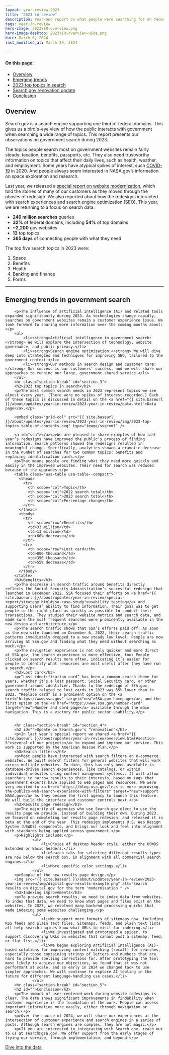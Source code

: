 ```yaml
---
layout: year-review-2023
title: "2023 in review"
description: Year-end report on what people were searching for on federal government websites during 2023.
tags: year-in-review
hero-image: 2023YIR-overview.png
hero-image-desktop: 2023YIR-overview-wide.png
date: March 6, 2024
last_modified_at: March 29, 2024

---
```


<div class="desktop:grid-col-4 desktop:display-block tablet:display-none">
    <aside class="usa-in-page-nav-year-review-2023">
        <nav aria-label="In-page navigation">
                <h4 class="usa-sidenav-label">On this page:</h4>
            <ul class="usa-in-page-nav-year-review-2023-list">
                <li class="usa-in-page-nav-year-review-2023__item"><a href="#section_1" class="usa-in-page-nav-year-review-2023__link usa-current">Overview</a></li>
                <li class="usa-in-page-nav-year-review-2023__item"><a href="#section_2" class="usa-in-page-nav-year-review-2023__link">Emerging trends</a></li>
                <li class="usa-in-page-nav-year-review-2023__item"><a href="#section_3" class="usa-in-page-nav-year-review-2023__link">2023 top topics in search</a></li>
                <li class="usa-in-page-nav-year-review-2023__item"><a href="#section_4" class="usa-in-page-nav-year-review-2023__link">Search.gov renovation update</a></li>
                <li class="usa-in-page-nav-year-review-2023__item"><a href="#section_5" class="usa-in-page-nav-year-review-2023__link">Conclusion</a></li>
            </ul>
        </nav>
    </aside>
</div>
<article class="desktop:grid-col-8 tablet:grid-col-6 grid-col usa-prose article">
        <h2 id="section_1">Overview</h2>
        <p>Search.gov is a search engine supporting one third of federal domains. This gives us a bird's-eye view of how the public interacts with government when searching a wide range of topics. This report presents our observations on government search during 2023.</p>
        <p>The topics people search most on government websites remain fairly steady: taxation, benefits, passports, etc. They also need trustworthy information on topics that affect their daily lives, such as health, weather, and employment. Some years have atypical spikes of interest, such <a href="{{ site.baseurl }}/about/updates/year-in-review/2020-year-in-review.html" target="new">COVID-19</a> in 2020. And people always seem interested in NASA.gov’s information on space exploration and research.</p>
        <p>Last year, we released a <a href="{{ site.baseurl }}/about/updates/year-in-review/special-report/overview.html" target="new">special report on website modernization</a>, which told the stories of many of our customers as they moved through the phases of redesign. We also reported about how  the redesigns interacted with search experiences and search engine optimization (SEO). This year, we are returning to a focus on search data.</p>
		<ul>
			<li><strong>246 million searches</strong> queries</li>
			<li><strong>32%</strong> of federal domains, including <strong>54%</strong> of top domains</li>
			<li><strong>~2,200</strong> gov websites</li>
			<li><strong>13</strong> top topics</li>
			<li><strong>365 days</strong> of connecting people with what they need</li>
		</ul>
		<p>The top five search topics in 2023 were:</p>
        <ol>
            <li>Space</li>
            <li>Benefits</li>
            <li>Health</li>
            <li>Banking and finance</li>
            <li>Forms</li>
        </ol>
        <hr class="section-break" id="section_2">
        <h2>Emerging trends in government search</h2> 

		<p>The influence of artificial intelligence (AI) and related tools expanded significantly during 2023. As technologies change rapidly, searches on government websites remain a customer experience issue. We look forward to sharing more information over the coming months about:</p>
        <ul>
            <li><strong>Artificial intelligence in government search:</strong> We will explore the intersection of technology, website governance, and public privacy.</li>
            <li><strong>Search engine optimization:</strong> We will dive deep into strategies and techniques for improving SEO, tailored to the government context.</li>
            <li><strong>Our methods in search design and customer care:</strong> Our success is our customers’ success, and we will share our approaches to running our large, government shared service.</li>
        </ul>
        <hr class="section-break" id="section_3">
		<h2>2023 top topics in search</h2>
		<p>The most common search needs in 2023 represent topics we see almost every year. (There were no spikes of interest recorded.) Each of these topics is discussed in detail on the <a href="{{ site.baseurl }}/about/updates/year-in-review/2023-year-in-review/data.html">Data page</a>.</p>		

		<embed class="grid-col" src="{{ site.baseurl }}/about/updates/year-in-review/2023-year-in-review/img/2023-top-topics-table-of-contents.svg" type="image/svg+xml" />

		<a id="ssa"></a><p>We are pleased to share examples of how last year’s redesigns have improved the public’s process of finding information. Search patterns showed the redesigns resulted in meaningful change. Specifically, analytics showed a dramatic decrease in the number of searches for two common topics: benefits and replacing identification cards.</p>
		<p>That means people are finding what they need more quickly and easily in the improved websites. Their need for search was reduced because of the upgrades.</p>
		<table class="usa-table usa-table--compact">
		  <thead>
		    <tr>
		      <th scope="col">Topic</th>
		      <th scope="col">2022 search total</th>
		      <th scope="col">2023 search total</th>
		      <th scope="col">Percentage change</th>
		    </tr>
		  </thead>
		  <tbody>
		    <tr>
		      <th scope="row">Benefits</th>
		      <td>33 million</td>
		      <td>13 million</td>
		      <td>60% decrease</td>
		    </tr>
		    <tr>
		      <th scope="row">Lost card</th>
		      <td>800 thousand</td>
		      <td>350 thousand</td>
		      <td>55% decrease</td>
		    </tr>
		  </tbody>
		</table>
		<h3>Benefits</h3>
		<p>The decrease in search traffic around benefits directly reflects the Social Security Administration’s successful redesign that launched in December 2022. SSA focused their efforts on <a href="{{ site.baseurl }}/about/updates/year-in-review/special-report/strategy.html#ssa-case-study">usability testing</a> and supporting users’ ability to find information. Their goal was to get people to the right place as quickly as possible to conduct their transactions. They studied their website metrics and search data, and made sure the most frequent searches were prominently available in the new design and architecture.</p>
		<p>The search traffic shows that SSA’s efforts paid off: As soon as the new site launched on December 6, 2022, their search traffic patterns immediately dropped to a new steady low level. People are now arriving at SSA.gov and finding what they need without searching as much.</p> 
		<p>The navigation experience is not only quicker and more direct at SSA.gov, the search experience is more effective, too: People clicked on search results more often, indicating it’s easier for people to identify what resources are most useful after they have run a search.</p>
		<h3>Lost card</h3>
		<p>“Lost identification card” has been a common search theme for years, whether it’s a lost passport, Social Security card, or other government issued identifier. Thanks to the redesign of SSA.gov, search traffic related to lost cards in 2023 was 55% lower than in 2022. “Replace card” is a prominent option on the <a href="https://www.ssa.gov" target="new">SSA.gov homepage</a>, and the first option on the <a href="https://www.ssa.gov/number-card" target="new">Number and card page</a> available through the main navigation. This is a victory for public sector usability.</p>

		
        <hr class="section-break" id="section_4">
        <h2 id="">Update on Search.gov’s “renovation”</h2>
        <p>In last year’s special report we shared <a href="{{ site.baseurl }}/about/updates/year-in-review/overview.html#section-5">several of our projects</a> to expand and improve our service. This work is supported by the American Rescue Plan.</p>
        <h3>Search filters</h3>
        <p>Most people have interacted with search filters on e-commerce websites. We built search filters for general websites that will work across multiple websites. To date, this has only been available to database-driven search experiences, like catalogs, or within individual websites using content management systems.. It will allow searchers to narrow results to their interests, based on tags that government experts have applied to web pages and resources. We were very excited to <a href="https://blog.usa.gov/less-is-more-improving-the-publics-web-search-experience-with-filters" target="new">support NASA.gov</a> as they became the first agency to launch this feature. We will build the interface and customer controls next.</p>
        <h3>Results page redesign</h3>
        <p>The majority of agencies who use Search.gov elect to use the results page we provide, instead of building their own. During 2023, we focused on completing our results page redesign, and released it in beta at the end of the year. This redesign implements U.S. Web Design System (USWDS) components, and brings our look and feel into alignment with standards being applied across government.</p>
        <p>Highlights include:</p>
                <ul>
                    <li>Choice of desktop header style, either the USWDS Extended or Basic headers.</li>
                    <li>Search tabs for selecting different results types are now below the search box, in alignment with all commercial search engines.</li>
                    <li>More specific color settings.</li>
                </ul>
        <p>Sample of the new results page design.</p>
        <img src="{{ site.baseurl }}/about/updates/year-in-review/2023-year-in-review/img/digital-gov-results-example.png" alt="Search results on digital.gov for the term 'modernization'" />
        <h3>Indexing improvements</h3>
        <p>To provide search results, we need to index data from websites. To index that data, we need to know what pages and files exist on the websites. In 2023, we resolved many backend processing quirks that made indexing some websites challenging.</p>
                <ul>
                    <li>We support more formats of sitemaps now, including RSS feeds and plain text files. Sitemaps, feeds, and plain text lists all help search engines know what URLs to visit for indexing.</li>
                    <li>We investigated and prototyped a spider, to support discovering URLs on websites that cannot post a sitemap, feed, or flat list.</li>
                    <li>We began exploring Artificial Intelligence (AI)-based solutions for improving content matching (recall) for searches, especially those containing strings of letters and numbers that are hard to provide spelling corrections for. After prototyping the tool most likely to achieve our objectives, we found that it was not performant at scale, and so early in 2024 we changed tack to use simpler approaches. We will continue to explore AI tooling in the future for different language-handling use cases.</li>
                </ul>
        <hr class="section-break" id="section_5">
        <h2 id="">Conclusion</h2>
        <p>The impact of user-centered work during website redesigns is clear. The data shows significant improvements in findability when customer experience is the foundation of the work. People can access important information more easily, either through navigation or search.</p>
        <p>Over the course of 2024, we will share our experiences at the intersection of customer experience and search engines in a series of posts. Although search engines are complex, they are not magic.</p>
        <p>If you are interested in integrating with Search.gov, reach out to us at search@gsa.gov. We offer support from the early stages of trying our service, through implementation, and beyond.</p>
<div>
<a class="usa-button usa-button--outline" href="{{ site.baseurl }}/about/updates/year-in-review/2023-year-in-review/data.html">Dive into the data</a>
</div>

</article>

